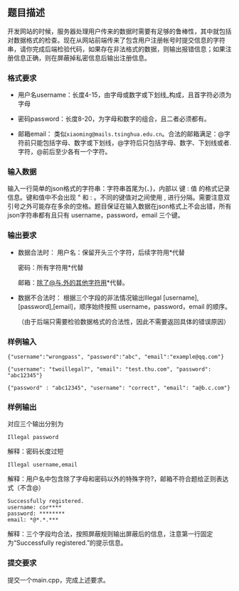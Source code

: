 ## 题目描述
开发网站的时候，服务器处理用户传来的数据时需要有足够的鲁棒性，其中就包括对数据格式的检查。现在从网站前端传来了包含用户注册帐号时提交信息的字符串，请你完成后端检验代码，如果存在非法格式的数据，则输出报错信息；如果注册信息正确，则在屏蔽掉私密信息后输出注册信息。

### 格式要求

* 用户名username：长度4-15，由字母或数字或下划线_构成，且首字符必须为字母

* 密码password：长度8-20，为字母和数字的组合，且二者必须都有。

* 邮箱email： 类似`xiaoming@mails.tsinghua.edu.cn`。合法的邮箱满足：@字符前只能包括字母、数字或下划线，@字符后只包括字母、数字、下划线或者.字符，@前后至少各有一个字符。

### 输入数据
输入一行简单的json格式的字符串：字符串首尾为{、}，内部以 键 : 值 的格式记录信息。键和值中不会出现 " 和 : 。不同的键值对之间使用 , 进行分隔。需要注意双引号之外可能存在多余的空格。题目保证在输入数据在json格式上不会出错，所有json字符串都有且只有 username，password，email 三个键。

### 输出要求
* 数据合法时：
  用户名：保留开头三个字符，后续字符用*代替

  密码：所有字符用*代替

  邮箱：除了@与.外的其他字符用*代替。

* 数据不合法时：
  根据三个字段的非法情况输出Illegal [username],[password],[email]，顺序始终按照 username，password，email 的顺序。

  （由于后端只需要检验数据格式的合法性，因此不需要返回具体的错误原因）

### 样例输入
```
{"username":"wrongpass", "password":"abc", "email":"example@qq.com"}
```
```
{"username": "twoillegal?", "email": "test.thu.com", "password": "abc12345"}
```
```
{"password" : "abc12345", "username": "correct", "email": "a@b.c.com"}
```
### 样例输出
对应三个输出分别为
```
Illegal password
```
解释：密码长度过短
```
Illegal username,email
```
解释：用户名中包含除了字母和密码以外的特殊字符?，邮箱不符合题给正则表达式（不含@）
```
Successfully registered.
username: cor****
password: ********
email: *@*.*.***
```
解释：三个字段均合法，按照屏蔽规则输出屏蔽后的信息，注意第一行固定为“Successfully registered.”的提示信息。

### 提交要求
提交一个main.cpp，完成上述要求。

